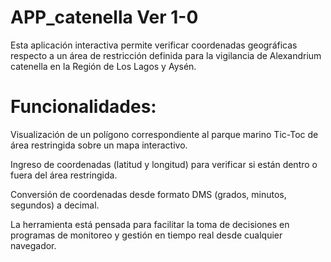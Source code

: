 # APP_catenella Ver 1-0

Esta aplicación interactiva permite verificar coordenadas geográficas respecto a un área de restricción definida para la vigilancia de  Alexandrium catenella en la Región de Los Lagos y Aysén.

# Funcionalidades:

Visualización de un polígono correspondiente al parque marino Tic-Toc de área restringida sobre un mapa interactivo.

Ingreso de coordenadas (latitud y longitud) para verificar si están dentro o fuera del área restringida.

Conversión de coordenadas desde formato DMS (grados, minutos, segundos) a decimal.

La herramienta está pensada para facilitar la toma de decisiones en programas de monitoreo y gestión en tiempo real desde cualquier navegador.
